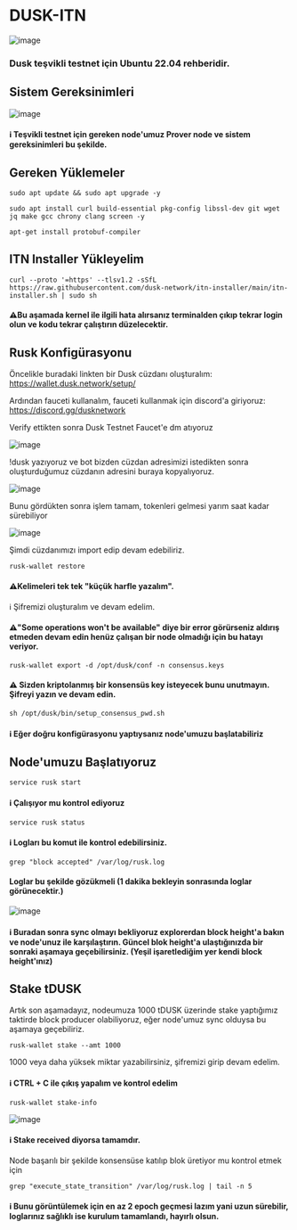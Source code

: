 # DUSK-ITN

![image](https://github.com/Alping0/DUSK-ITN/assets/105454859/177b330f-e6a0-48f2-846f-691ebbdfa344)


### Dusk teşvikli testnet için Ubuntu 22.04 rehberidir.

## Sistem Gereksinimleri

![image](https://github.com/Alping0/DUSK-ITN/assets/105454859/3430556d-a617-4036-ad27-b569eeaae0cf)

#### ℹ️ Teşvikli testnet için gereken node'umuz Prover node ve sistem gereksinimleri bu şekilde.

## Gereken Yüklemeler

```
sudo apt update && sudo apt upgrade -y
```
```
sudo apt install curl build-essential pkg-config libssl-dev git wget jq make gcc chrony clang screen -y
```
```
apt-get install protobuf-compiler
```

## ITN Installer Yükleyelim

```
curl --proto '=https' --tlsv1.2 -sSfL https://raw.githubusercontent.com/dusk-network/itn-installer/main/itn-installer.sh | sudo sh
```

#### ⚠️Bu aşamada kernel ile ilgili hata alırsanız terminalden çıkıp tekrar login olun ve kodu tekrar çalıştırın düzelecektir.

## Rusk Konfigürasyonu

Öncelikle buradaki linkten bir Dusk cüzdanı oluşturalım:
https://wallet.dusk.network/setup/


Ardından fauceti kullanalım, fauceti kullanmak için discord'a giriyoruz:
https://discord.gg/dusknetwork

Verify ettikten sonra Dusk Testnet Faucet'e dm atıyoruz

![image](https://github.com/Alping0/DUSK-ITN/assets/105454859/c8bfb70e-dc82-480f-9abe-7391567964c2)

!dusk yazıyoruz ve bot bizden cüzdan adresimizi istedikten sonra oluşturduğumuz cüzdanın adresini buraya kopyalıyoruz.

![image](https://github.com/Alping0/DUSK-ITN/assets/105454859/194c820c-b340-4dcf-9356-c7e22cde396b)

Bunu gördükten sonra işlem tamam, tokenleri gelmesi yarım saat kadar sürebiliyor

![image](https://github.com/Alping0/DUSK-ITN/assets/105454859/4cf335b7-6d74-4793-b564-ba535a74ea2e)

Şimdi cüzdanımızı import edip devam edebiliriz.

```
rusk-wallet restore
```
#### ⚠️Kelimeleri tek tek "küçük harfle yazalım".

ℹ️ Şifremizi oluşturalım ve devam edelim.

#### ⚠️"Some operations won't be available" diye bir error görürseniz aldırış etmeden devam edin henüz çalışan bir node olmadığı için bu hatayı veriyor.

```
rusk-wallet export -d /opt/dusk/conf -n consensus.keys
```
#### ⚠️ Sizden kriptolanmış bir konsensüs key isteyecek bunu unutmayın. Şifreyi yazın ve devam edin.

```
sh /opt/dusk/bin/setup_consensus_pwd.sh
```
#### ℹ️ Eğer doğru konfigürasyonu yaptıysanız node'umuzu başlatabiliriz

## Node'umuzu Başlatıyoruz
```
service rusk start
```
#### ℹ️ Çalışıyor mu kontrol ediyoruz
```
service rusk status
```
#### ℹ️ Logları bu komut ile kontrol edebilirsiniz.
```
grep "block accepted" /var/log/rusk.log
```
#### Loglar bu şekilde gözükmeli (1 dakika bekleyin sonrasında loglar görünecektir.)

![image](https://github.com/Alping0/DUSK-ITN/assets/105454859/a1a954d6-74ef-48e9-88ff-7255df8fa76b)

#### ℹ️ Buradan sonra sync olmayı bekliyoruz explorerdan block height'a bakın ve node'unuz ile karşılaştırın. Güncel blok height'a ulaştığınızda bir sonraki aşamaya geçebilirsiniz. (Yeşil işaretlediğim yer kendi block height'ınız)

## Stake tDUSK

Artık son aşamadayız, nodeumuza 1000 tDUSK üzerinde stake yaptığımız taktirde block producer olabiliyoruz, eğer node'umuz sync olduysa bu aşamaya geçebiliriz.

```
rusk-wallet stake --amt 1000
```
1000 veya daha yüksek miktar yazabilirsiniz, şifremizi girip devam edelim.

#### ℹ️ CTRL + C ile çıkış yapalım ve kontrol edelim

```
rusk-wallet stake-info
```

![image](https://github.com/Alping0/DUSK-ITN/assets/105454859/f89dbf54-5480-49a2-88e9-2e86856fa252)

#### ℹ️ Stake received diyorsa tamamdır.

Node başarılı bir şekilde konsensüse katılıp blok üretiyor mu kontrol etmek için

```
grep "execute_state_transition" /var/log/rusk.log | tail -n 5
```
#### ℹ️ Bunu görüntülemek için en az 2 epoch geçmesi lazım yani uzun sürebilir, loglarınız sağlıklı ise kurulum tamamlandı, hayırlı olsun.



















